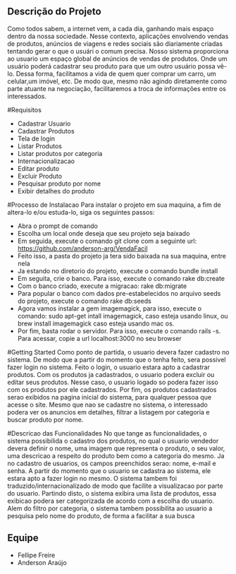 

## Descrição do Projeto

Como todos sabem, a internet vem, a cada dia, ganhando mais espaço dentro da nossa sociedade. Nesse contexto, aplicações envolvendo vendas de produtos, anúncios de viagens e redes sociais são diariamente criadas tentando gerar o que o usuári
o comum precisa. Nosso sistema proporciona ao usuario um espaço global de anúncios de vendas de produtos. Onde um usuário poderá cadastrar seu produto para que um outro usuário possa vê-lo.  Dessa forma, facilitamos a vida de 
quem quer comprar um carro, um celular,um imóvel, etc. De modo que, mesmo não agindo diretamente como parte atuante na negociação, facilitaremos a troca de informações entre os interessados. 

#Requisitos
- Cadastrar Usuario
- Cadastrar Produtos
- Tela de login
- Listar Produtos
- Listar produtos por categoria
- Internacionalizacao
- Editar produto
- Excluir Produto
- Pesquisar produto por nome
- Exibir detalhes do produto

#Processo de Instalacao
Para instalar o projeto em sua maquina, a fim de altera-lo e/ou estuda-lo, siga os seguintes passos:
- Abra o prompt de comando
- Escolha um local onde deseja que seu projeto seja baixado
- Em seguida, execute o comando git clone com a seguinte url: https://github.com/anderson-arg/VendaFacil
- Feito isso, a pasta do projeto ja tera sido baixada na sua maquina, entre nela
- Ja estando no diretorio do projeto, execute o comando bundle install
- Em seguita, crie o banco. Para isso, execute o comando rake db:create
- Com o banco criado, execute a migracao: rake db:migrate
- Para popular o banco com dados pre-estabelecidos no arquivo seeds do projeto, execute o comando rake db:seeds
- Agora vamos instalar a gem imagemagick, para isso, execute o comando: sudo apt-get intall imagemagick, caso esteja usando linux, ou brew install imagemagick caso esteja usando mac os.
- Por fim, basta rodar o servidor. Para isso, execute o comando rails -s. Para acessar, copie a url localhost:3000 no seu browser

#Getting Started
Como ponto de partida, o usuario devera fazer cadastro no sistema. De modo que a partir do momento que o tenha feito, sera possivel fazer login no sistema. Feito o login, o usuario estara apto a cadastrar produtos. Com os produtos ja cadastrados, o usuario podera excluir ou editar seus produtos. Nesse caso, o usuario logado so podera fazer isso com os produtos por ele cadastrados. Por fim, os produtos cadastrados serao exibidos na pagina inicial do sistema, para qualquer pessoa que acesse o site. Mesmo que nao se cadastre no sistema, o interessado podera ver os anuncios em detalhes, filtrar a listagem por categoria e buscar produto por nome.

#Descricao das Funcionalidades
No que tange as funcionalidades, o sistema possibilida o cadastro dos produtos, no qual o usuario vendedor devera definir o nome, uma imagem que representa o produto, o seu valor, uma descricao a respeito do produto bem como a categoria do mesmo. Ja no cadastro de usuarios, os campos preenchidos serao: nome, e-mail e senha. A partir do momento que o usuario se cadastra ao sistema, ele estara apto a fazer login no mesmo. O sistema tambem foi traduzido/internacionalizado de modo que facilite a visualizacao por parte do usuario. Partindo disto, o sistema exibira uma lista de produtos, essa exibicao podera ser categorizada de acordo com a escolha do usuario. Alem do filtro por categoria, o sistema tambem possibilita ao usuario a pesquisa pelo nome do produto, de forma a facilitar a sua busca

## Equipe
* Fellipe Freire
* Anderson Araújo
